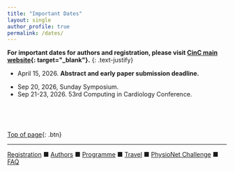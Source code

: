 ```yaml
---
title: "Important Dates"
layout: single
author_profile: true
permalink: /dates/
---
```

<a name="top"></a>

**For important dates for authors and registration, please visit [CinC main website](https://cinc.org/inf_authors/){: target="_blank"}.** 
{: .text-justify}

<!--* March 18, 2024 Special session proposal deadline.-->
* April 15, 2026. **Abstract and early paper submission deadline.**
<!-- * Aug 1, 2024 Early bird registration deadline (tentative)-->
<!-- * Sep 1, 2024 Preprint submission deadline (tentative)-->
<!-- *Sep 8, 2024 Pre-conference Workshop and Hackathon-->
* Sep 20, 2026, Sunday Symposium.
* Sep 21-23, 2026. 53rd Computing in Cardiology Conference.
<!-- *Oct 3, 2024 Final paper submission deadline (tentative)-->


<!-- ## CinC 2023 Program Overview-->
<!-- <iframe src="https://calendar.google.com/calendar/embed?height=600&wkst=1&bgcolor=%23ffffff&ctz=America%2FNew_York&showTitle=0&showNav=0&showDate=20231001/20231031&showTabs=1&showCalendars=0&mode=AGENDA&src=Y18wYzc3YjI2ODhlZmRiY2Q4MDdmZjc5YjY2YTU3ZGNlZTExYTk2MDc0NDE3MmU3YjkwM2MxNDFiNzNlNDA0MjEyQGdyb3VwLmNhbGVuZGFyLmdvb2dsZS5jb20&color=%23D50000" style="border:solid 1px #777" width="800" height="600" frameborder="0" scrolling="no"></iframe>-->


&nbsp;

&nbsp;

[Top of page](#top){: .btn}

---
[Registration](../registration) &#9632; [Authors](../authors) &#9632; [Programme](../programme/) &#9632; [Travel](../travel/) &#9632; [PhysioNet Challenge](../challenge/) &#9632; [FAQ](../faq/)

